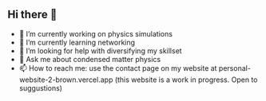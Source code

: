 ## Hi there 👋


- 🔭 I’m currently working on physics simulations 
- 🌱 I’m currently learning networking
- 🤔 I’m looking for help with diversifying my skillset
- 💬 Ask me about condensed matter physics
- 📫 How to reach me: use the contact page on my website at personal-website-2-brown.vercel.app (this website is a work in progress. Open to suggustions)
